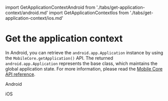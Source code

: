import GetApplicationContextAndroid from './tabs/get-application-context/android.md'
import GetApplicationContextIos from './tabs/get-application-context/ios.md'

# Get the application context

In Android, you can retrieve the `android.app.Application` instance by using the `MobileCore.getApplication()` API. The returned `android.app.Application` represents the base class, which maintains the global application state. For more information, please read the [Mobile Core API reference](../mobile-core/api-reference.md).

<TabsBlock orientation="horizontal" slots="heading, content" repeat="2"/>

Android

<GetApplicationContextAndroid/>

iOS

<GetApplicationContextIos/>

